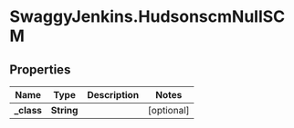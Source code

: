 # SwaggyJenkins.HudsonscmNullSCM

## Properties
Name | Type | Description | Notes
------------ | ------------- | ------------- | -------------
**_class** | **String** |  | [optional] 


